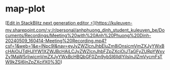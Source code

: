 # map-plot

[[Edit in StackBlitz next generation editor ⚡️](https://stackblitz.com/~/github.com/aphdinh/map-plot)](https://kuleuven-my.sharepoint.com/:v:/r/personal/anhphuong_dinh_student_kuleuven_be/Documents/Recordings/Meeting%20with%20Anh%20Phuong%20Dinh-20240509_160414-Meeting%20Recording.mp4?csf=1&web=1&e=lNpc9I&nav=eyJyZWZlcnJhbEluZm8iOnsicmVmZXJyYWxBcHAiOiJTdHJlYW1XZWJBcHAiLCJyZWZlcnJhbFZpZXciOiJTaGFyZURpYWxvZy1MaW5rIiwicmVmZXJyYWxBcHBQbGF0Zm9ybSI6IldlYiIsInJlZmVycmFsTW9kZSI6InZpZXcifX0%3D)


